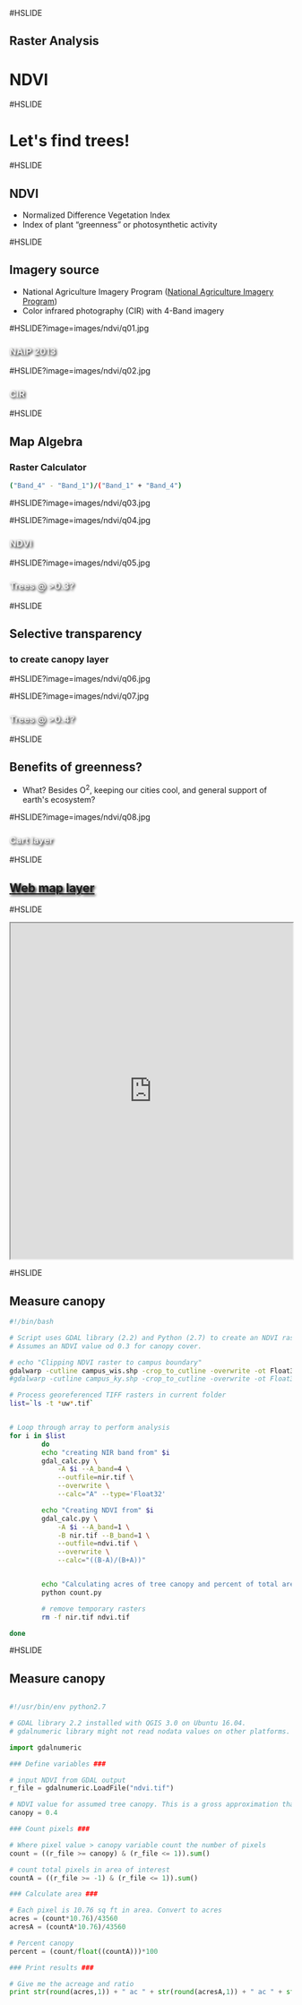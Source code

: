 #HSLIDE
## Raster Analysis
# NDVI

#HSLIDE
# Let's find trees!

#HSLIDE
## NDVI
* Normalized Difference Vegetation Index
* Index of plant “greenness” or photosynthetic activity


#HSLIDE
## Imagery source
* National Agriculture Imagery Program ([National Agriculture Imagery Program](https://www.fsa.usda.gov/programs-and-services/aerial-photography/imagery-programs/naip-imagery/))
* Color infrared photography (CIR) with 4-Band imagery

#HSLIDE?image=images/ndvi/q01.jpg
<h3 style="color:#eee;text-shadow: 2px 2px 4px #000;">NAIP 2013</h3>

#HSLIDE?image=images/ndvi/q02.jpg
<h3 style="color:#eee;text-shadow: 2px 2px 4px #000;">CIR</h3>

#HSLIDE
## Map Algebra
### Raster Calculator
```sh
("Band_4" - "Band_1")/("Band_1" + "Band_4")
```

#HSLIDE?image=images/ndvi/q03.jpg

#HSLIDE?image=images/ndvi/q04.jpg
<h3 style="color:#eee;text-shadow: 2px 2px 4px #000;">NDVI</h3>

#HSLIDE?image=images/ndvi/q05.jpg
<h3 style="color:#eee;text-shadow: 2px 2px 4px #000;">Trees @ >0.3?</h3>

#HSLIDE
## Selective transparency
### to create canopy layer

#HSLIDE?image=images/ndvi/q06.jpg

#HSLIDE?image=images/ndvi/q07.jpg
<h3 style="color:#eee;text-shadow: 2px 2px 4px #000;">Trees @ >0.4?</h3>

#HSLIDE
## Benefits of greenness?
* What? Besides O<sup>2</sup>, keeping our cities cool, and general support of earth's ecosystem?

#HSLIDE?image=images/ndvi/q08.jpg
<h3 style="color:#eee;text-shadow: 2px 2px 4px #000;">Cart layer</h3>

#HSLIDE
<h2 style="color:#eee;text-shadow: 2px 2px 4px #000;"><a href="http://boydx.github.io/tbt/xyz/canopy/leaflet.html" target="blank">Web map layer</a></h2>

#HSLIDE
<iframe src="https://boydx.github.io/tbt/xyz/canopy/leaflet.html" height="600px" width="100%"></iframe>


#HSLIDE
## Measure canopy
```sh
#!/bin/bash

# Script uses GDAL library (2.2) and Python (2.7) to create an NDVI raster and calculate area of treee canopy.
# Assumes an NDVI value od 0.3 for canopy cover.

# echo "Clipping NDVI raster to campus boundary"
gdalwarp -cutline campus_wis.shp -crop_to_cutline -overwrite -ot Float32 naip_2013_uw-m.tif uw-m_campus.tif
#gdalwarp -cutline campus_ky.shp -crop_to_cutline -overwrite -ot Float32 naip_2014_uky.tif uky_campus.tif

# Process georeferenced TIFF rasters in current folder
list=`ls -t *uw*.tif`


# Loop through array to perform analysis
for i in $list
		do
		echo "creating NIR band from" $i
		gdal_calc.py \
			-A $i --A_band=4 \
			--outfile=nir.tif \
			--overwrite \
			--calc="A" --type='Float32'

		echo "Creating NDVI from" $i
		gdal_calc.py \
			-A $i --A_band=1 \
			-B nir.tif --B_band=1 \
			--outfile=ndvi.tif \
			--overwrite \
			--calc="((B-A)/(B+A))"


		echo "Calculating acres of tree canopy and percent of total area in" $i
		python count.py

		# remove temporary rasters
		rm -f nir.tif ndvi.tif

done
```

#HSLIDE
## Measure canopy

```Python

#!/usr/bin/env python2.7

# GDAL library 2.2 installed with QGIS 3.0 on Ubuntu 16.04.
# gdalnumeric library might not read nodata values on other platforms.

import gdalnumeric

### Define variables ###

# input NDVI from GDAL output
r_file = gdalnumeric.LoadFile("ndvi.tif")

# NDVI value for assumed tree canopy. This is a gross approximation that's just for fun.
canopy = 0.4

### Count pixels ###

# Where pixel value > canopy variable count the number of pixels
count = ((r_file >= canopy) & (r_file <= 1)).sum()

# count total pixels in area of interest
countA = ((r_file >= -1) & (r_file <= 1)).sum()

### Calculate area ###

# Each pixel is 10.76 sq ft in area. Convert to acres
acres = (count*10.76)/43560
acresA = (countA*10.76)/43560

# Percent canopy
percent = (count/float((countA)))*100

### Print results ###

# Give me the acreage and ratio
print str(round(acres,1)) + " ac " + str(round(acresA,1)) + " ac " + str(round(percent,1)) + "%  "
```
